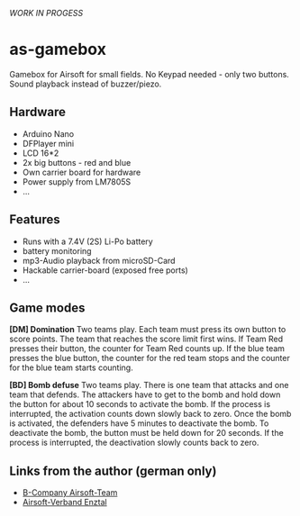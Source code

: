 *WORK IN PROGESS*

# as-gamebox
Gamebox for Airsoft for small fields. No Keypad needed - only two buttons. Sound playback instead of buzzer/piezo.

## Hardware
* Arduino Nano
* DFPlayer mini
* LCD 16*2
* 2x big buttons - red and blue
* Own carrier board for hardware
* Power supply from LM7805S
* ...

## Features
* Runs with a 7.4V (2S) Li-Po battery
* battery monitoring
* mp3-Audio playback from microSD-Card
* Hackable carrier-board (exposed free ports)
* ...

## Game modes
**[DM] Domination**
Two teams play. Each team must press its own button to score points. The team that reaches the score limit first wins.
If Team Red presses their button, the counter for Team Red counts up. If the blue team presses the blue button, the counter for the red team stops and the counter for the blue team starts counting.

**[BD] Bomb defuse**
Two teams play. There is one team that attacks and one team that defends.
The attackers have to get to the bomb and hold down the button for about 10 seconds to activate the bomb. If the process is interrupted, the activation counts down slowly back to zero. Once the bomb is activated, the defenders have 5 minutes to deactivate the bomb. To deactivate the bomb, the button must be held down for 20 seconds. If the process is interrupted, the deactivation slowly counts back to zero.

## Links from the author (german only)
* [B-Company Airsoft-Team](https://bc-airsoft.de/)
* [Airsoft-Verband Enztal](https://av-enztal.de/)
